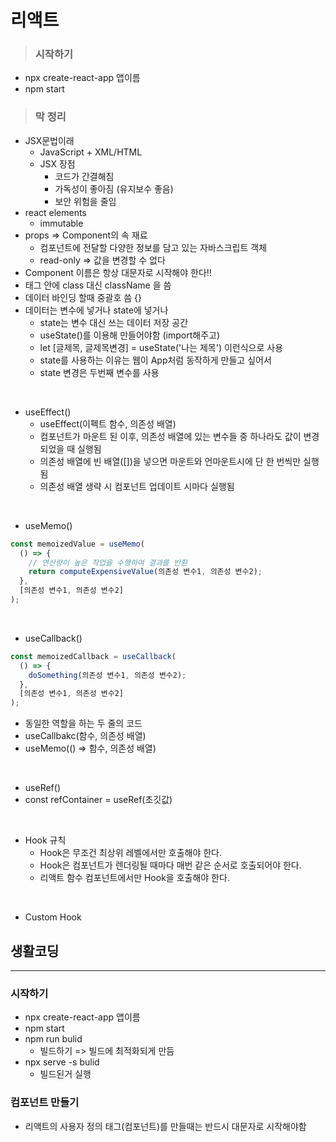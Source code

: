 # 리액트
  
> ### 시작하기
- npx create-react-app 앱이름
- npm start

> ### 막 정리

- JSX문법이래
  - JavaScript + XML/HTML
  - JSX 장점
    - 코드가 간결해짐
    - 가독성이 좋아짐 (유지보수 좋음)
    - 보안 위험을 줄임
- react elements
  - immutable
- props => Component의 속 재료
  - 컴포넌트에 전달할 다양한 정보를 담고 있는 자바스크립트 객체 
  - read-only => 값을 변경할 수 없다
- Component 이름은 항상 대문자로 시작해야 한다!!
- 태그 안에 class 대신 className 을 씀 
- 데이터 바인딩 할때 중괄호 씀 {}
- 데이터는 변수에 넣거나 state에 넣거나
  - state는 변수 대신 쓰는 데이터 저장 공간
  - useState()를 이용해 만들어야함 (import해주고)
  - let [글제목, 글제목변경] = useState('나는 제목') 이런식으로 사용
  - state를 사용하는 이유는 웹이 App처럼 동작하게 만들고 싶어서
  - state 변경은 두번째 변수를 사용

<br>

- useEffect()
  - useEffect(이펙트 함수, 의존성 배열)
  - 컴포넌트가 마운트 된 이후, 의존성 배열에 있는 변수들 중 하나라도 값이 변경되었을 때 실행됨
  - 의존성 배열에 빈 배열([])을 넣으면 마운트와 언마운트시에 단 한 번씩만 실행됨
  - 의존성 배열 생략 시 컴포넌트 업데이트 시마다 실행됨

<br>

- useMemo()
  
```js
const memoizedValue = useMemo(
  () => {
    // 연산량이 높은 작업을 수행하여 결과를 반환
    return computeExpensiveValue(의존성 변수1, 의존성 변수2);
  },
  [의존성 변수1, 의존성 변수2]
);
```

<br>

- useCallback()

```js
const memoizedCallback = useCallback(
  () => {
    doSomething(의존성 변수1, 의존성 변수2);
  },
  [의존성 변수1, 의존성 변수2]
);
```

- 동일한 역할을 하는 두 줄의 코드
- useCallbakc(함수, 의존성 배열)
- useMemo(() => 함수, 의존성 배열)

<br>

- useRef()
- const refContainer = useRef(초깃값)

<br>

- Hook 규칙
  - Hook은 무조건 최상위 레벨에서만 호출해야 한다.
  - Hook은 컴포넌트가 렌더링될 때마다 매번 같은 순서로 호출되어야 한다.
  - 리액트 함수 컴포넌트에서만 Hook을 호출해야 한다.

<br>

- Custom Hook


## 생활코딩
<hr>

### 시작하기

- npx create-react-app 앱이름
- npm start
- npm run bulid
  - 빌드하기 => 빌드에 최적화되게 만듬
- npx serve -s bulid 
  - 빌드된거 실행

### 컴포넌트 만들기
- 리액트의 사용자 정의 태그(컴포넌트)를 만들때는 반드시 대문자로 시작해야함